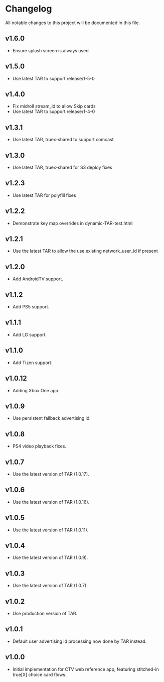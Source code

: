 # Changelog
All notable changes to this project will be documented in this file.

## v1.6.0
* Ensure splash screen is always used

## v1.5.0
* Use latest TAR to support release/1-5-0

## v1.4.0
* Fix midroll stream_id to allow Skip cards
* Use latest TAR to support release/1-4-0

## v1.3.1
* Use latest TAR, truex-shared to support comcast

## v1.3.0
* Use latest TAR, truex-shared for S3 deploy fixes

## v1.2.3
* Use latest TAR for polyfill fixes

## v1.2.2
* Demonstrate key map overrides in dynamic-TAR-test.html 

## v1.2.1
* Use the latest TAR to allow the use existing network_user_id if present

## v1.2.0
* Add AndroidTV support.

## v1.1.2
* Add PS5 support.

## v1.1.1
* Add LG support.

## v1.1.0
* Add Tizen support.

## v1.0.12
* Adding Xbox One app.

## v1.0.9
* Use persistent fallback advertising id.

## v1.0.8
* PS4 video playback fixes.

## v1.0.7
* Use the latest version of TAR (1.0.17).

## v1.0.6
* Use the latest version of TAR (1.0.16).

## v1.0.5
* Use the latest version of TAR (1.0.11).

## v1.0.4
* Use the latest version of TAR (1.0.9).

## v1.0.3
* Use the latest version of TAR (1.0.7).

## v1.0.2
* Use production version of TAR.

## v1.0.1
* Default user advertising id processing now done by TAR instead.

## v1.0.0
* Initial implementation for CTV web reference app, featuring stitched-in true[X] choice card flows.
